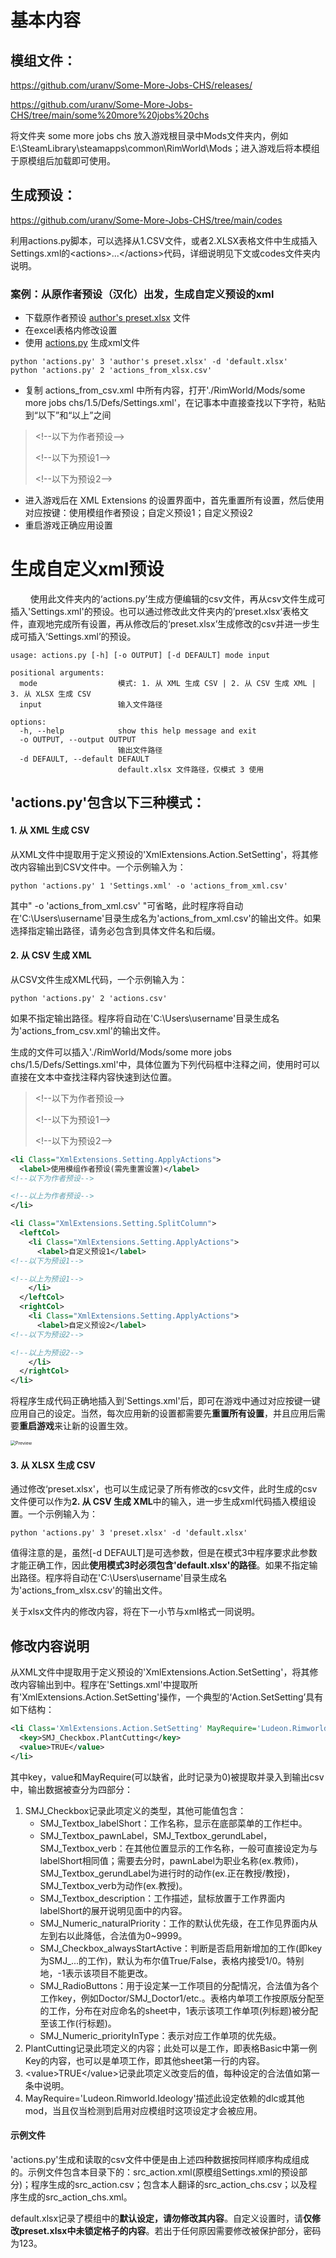 # 基本内容



## 模组文件：

https://github.com/uranv/Some-More-Jobs-CHS/releases/

https://github.com/uranv/Some-More-Jobs-CHS/tree/main/some%20more%20jobs%20chs

将文件夹 some more jobs chs 放入游戏根目录中Mods文件夹内，例如E:\SteamLibrary\steamapps\common\RimWorld\Mods；进入游戏后将本模组于原模组后加载即可使用。

## 生成预设：
https://github.com/uranv/Some-More-Jobs-CHS/tree/main/codes

利用actions.py脚本，可以选择从1.CSV文件，或者2.XLSX表格文件中生成插入Settings.xml的\<actions\>...\</actions\>代码，详细说明见下文或codes文件夹内说明。

### 案例：从原作者预设（汉化）出发，生成自定义预设的xml

+ 下载原作者预设 [author's preset.xlsx](https://github.com/uranv/Some-More-Jobs-CHS/blob/main/codes/author's%20preset.xlsx)  文件
+ 在excel表格内修改设置
+ 使用 [actions.py](https://github.com/uranv/Some-More-Jobs-CHS/blob/main/codes/actions.py) 生成xml文件
```shell
python 'actions.py' 3 'author's preset.xlsx' -d 'default.xlsx'
python 'actions.py' 2 'actions_from_xlsx.csv'
```
+ 复制 actions_from_csv.xml 中所有内容，打开'./RimWorld/Mods/some more jobs chs/1.5/Defs/Settings.xml'，在记事本中直接查找以下字符，粘贴到“以下”和“以上”之间
>\<!--以下为作者预设--\>
>
>\<!--以下为预设1--\>
>
>\<!--以下为预设2--\>
+ 进入游戏后在 XML Extensions 的设置界面中，首先重置所有设置，然后使用对应按键：使用模组作者预设；自定义预设1；自定义预设2
+ 重启游戏正确应用设置



# 生成自定义xml预设

$\qquad$使用此文件夹内的‘actions.py’生成方便编辑的csv文件，再从csv文件生成可插入'Settings.xml'的预设。也可以通过修改此文件夹内的’preset.xlsx‘表格文件，直观地完成所有设置，再从修改后的‘preset.xlsx’生成修改的csv并进一步生成可插入‘Settings.xml’的预设。

```shell
usage: actions.py [-h] [-o OUTPUT] [-d DEFAULT] mode input

positional arguments:
  mode                  模式: 1. 从 XML 生成 CSV | 2. 从 CSV 生成 XML | 3. 从 XLSX 生成 CSV
  input                 输入文件路径

options:
  -h, --help            show this help message and exit
  -o OUTPUT, --output OUTPUT
                        输出文件路径
  -d DEFAULT, --default DEFAULT
                        default.xlsx 文件路径，仅模式 3 使用
```

## 'actions.py'包含以下三种模式：

#### 1. 从 XML 生成 CSV

从XML文件中提取用于定义预设的'XmlExtensions.Action.SetSetting'，将其修改内容输出到CSV文件中。一个示例输入为：

```shell
python 'actions.py' 1 'Settings.xml' -o 'actions_from_xml.csv'
```

其中" -o 'actions_from_xml.csv' "可省略，此时程序将自动在'C:\\Users\\username'目录生成名为'actions_from_xml.csv'的输出文件。如果选择指定输出路径，请务必包含到具体文件名和后缀。

#### 2. 从 CSV 生成 XML

从CSV文件生成XML代码，一个示例输入为：

```shell
python 'actions.py' 2 'actions.csv'
```

如果不指定输出路径。程序将自动在'C:\\Users\\username'目录生成名为'actions_from_csv.xml'的输出文件。



生成的文件可以插入'./RimWorld/Mods/some more jobs chs/1.5/Defs/Settings.xml'中，具体位置为下列代码框中注释之间，使用时可以直接在文本中查找注释内容快速到达位置。

>\<!--以下为作者预设--\>
>
>\<!--以下为预设1--\>
>
>\<!--以下为预设2--\>

```xml
<li Class="XmlExtensions.Setting.ApplyActions">
  <label>使用模组作者预设(需先重置设置)</label>
<!--以下为作者预设-->

<!--以上为作者预设-->
</li>
```

```xml
<li Class="XmlExtensions.Setting.SplitColumn">
  <leftCol>
    <li Class="XmlExtensions.Setting.ApplyActions">
      <label>自定义预设1</label>
<!--以下为预设1-->

<!--以上为预设1-->
    </li>
  </leftCol>
  <rightCol>
    <li Class="XmlExtensions.Setting.ApplyActions">
      <label>自定义预设2</label>
<!--以下为预设2-->

<!--以上为预设2-->
    </li>
  </rightCol>
</li>
```

将程序生成代码正确地插入到'Settings.xml'后，即可在游戏中通过对应按键一键应用自己的设定。当然，每次应用新的设置都需要先**重置所有设置**，并且应用后需要**重启游戏**来让新的设置生效。

<img src="https://raw.githubusercontent.com/uranv/Some-More-Jobs-CHS/refs/heads/main/codes/Preview.jpg" alt="Preview" style="zoom:50%;" />

#### 3. 从 XLSX 生成 CSV

通过修改‘preset.xlsx'，也可以生成记录了所有修改的csv文件，此时生成的csv文件便可以作为**2. 从 CSV 生成 XML**中的输入，进一步生成xml代码插入模组设置。一个示例输入为：

```
python 'actions.py' 3 'preset.xlsx' -d 'default.xlsx'
```

值得注意的是，虽然[-d DEFAULT]是可选参数，但是在模式3中程序要求此参数才能正确工作，因此**使用模式3时必须包含'default.xlsx'的路径**。如果不指定输出路径。程序将自动在'C:\\Users\\username'目录生成名为'actions_from_xlsx.csv'的输出文件。



关于xlsx文件内的修改内容，将在下一小节与xml格式一同说明。

## 修改内容说明

从XML文件中提取用于定义预设的'XmlExtensions.Action.SetSetting'，将其修改内容输出到中。程序在'Settings.xml'中提取所有'XmlExtensions.Action.SetSetting'操作，一个典型的‘Action.SetSetting’具有如下结构：

```xml
<li Class='XmlExtensions.Action.SetSetting' MayRequire='Ludeon.Rimworld.Ideology'>
  <key>SMJ_Checkbox.PlantCutting</key>
  <value>TRUE</value>
</li>
```

其中key，value和MayRequire(可以缺省，此时记录为0)被提取并录入到输出csv中，输出数据被查分为四部分：

1. SMJ_Checkbox记录此项定义的类型，其他可能值包含：
   + SMJ_Textbox_labelShort：工作名称，显示在底部菜单的工作栏中。
   + SMJ_Textbox_pawnLabel，SMJ_Textbox_gerundLabel，SMJ_Textbox_verb：在其他位置显示的工作名称，一般可直接设定为与labelShort相同值；需要去分时，pawnLabel为职业名称(ex.教师)，SMJ_Textbox_gerundLabel为进行时的动作(ex.正在教授/教授)，SMJ_Textbox_verb为动作(ex.教授)。
   + SMJ_Textbox_description：工作描述，鼠标放置于工作界面内labelShort的展开说明见面中的内容。
   + SMJ_Numeric_naturalPriority：工作的默认优先级，在工作见界面内从左到右以此降低，合法值为0~9999。
   + SMJ_Checkbox_alwaysStartActive：判断是否启用新增加的工作(即key为SMJ_...的工作)，默认为布尔值True/False，表格内接受1/0。特别地，-1表示该项目不能更改。
   + SMJ_RadioButtons：用于设定某一工作项目的分配情况，合法值为各个工作key，例如Doctor/SMJ_Doctor1/etc.。表格内单项工作按原版分配至的工作，分布在对应命名的sheet中，1表示该项工作单项(列标题)被分配至该工作(行标题)。
   + SMJ_Numeric_priorityInType：表示对应工作单项的优先级。
2. PlantCutting记录此项定义的内容；此处可以是工作，即表格Basic中第一例Key的内容，也可以是单项工作，即其他sheet第一行的内容。
3. \<value\>TRUE\</value\>记录此项定义改变后的值，每种设定的合法值如第一条中说明。
4. MayRequire='Ludeon.Rimworld.Ideology'描述此设定依赖的dlc或其他mod，当且仅当检测到启用对应模组时这项设定才会被应用。

#### 示例文件

'actions.py'生成和读取的csv文件中便是由上述四种数据按同样顺序构成组成的。示例文件包含本目录下的：src_action.xml(原模组Settings.xml的预设部分)；程序生成的src_action.csv；包含本人翻译的src_action_chs.csv；以及程序生成的src_action_chs.xml。



default.xlsx记录了模组中的**默认设定，请勿修改其内容**。自定义设置时，请**仅修改preset.xlsx中未锁定格子的内容**。若出于任何原因需要修改被保护部分，密码为123。



